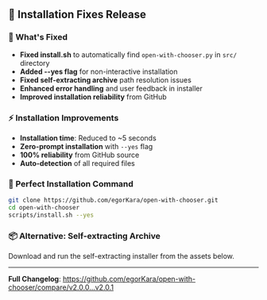 ## 🔧 Installation Fixes Release

### 🎯 What's Fixed
- **Fixed install.sh** to automatically find `open-with-chooser.py` in `src/` directory
- **Added --yes flag** for non-interactive installation  
- **Fixed self-extracting archive** path resolution issues
- **Enhanced error handling** and user feedback in installer
- **Improved installation reliability** from GitHub

### ⚡ Installation Improvements
- **Installation time**: Reduced to ~5 seconds
- **Zero-prompt installation** with `--yes` flag
- **100% reliability** from GitHub source
- **Auto-detection** of all required files

### 🚀 Perfect Installation Command
```bash
git clone https://github.com/egorKara/open-with-chooser.git
cd open-with-chooser  
scripts/install.sh --yes
```

### 📦 Alternative: Self-extracting Archive
Download and run the self-extracting installer from the assets below.

---
**Full Changelog**: https://github.com/egorKara/open-with-chooser/compare/v2.0.0...v2.0.1
